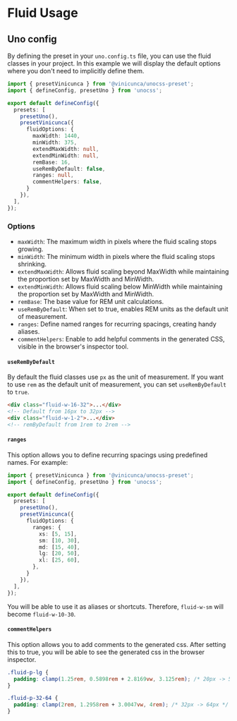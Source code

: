 # Fluid Usage

## Uno config

By defining the preset in your `uno.config.ts` file, you can use the fluid classes in your project. In this example we will display the default options where you don't need to implicitly define them.

```ts
import { presetVinicunca } from '@vinicunca/unocss-preset';
import { defineConfig, presetUno } from 'unocss';

export default defineConfig({
  presets: [
    presetUno(),
    presetVinicunca({
      fluidOptions: {
        maxWidth: 1440,
        minWidth: 375,
        extendMaxWidth: null,
        extendMinWidth: null,
        remBase: 16,
        useRemByDefault: false,
        ranges: null,
        commentHelpers: false,
      }
    }),
  ],
});
```

### Options

- `maxWidth`: The maximum width in pixels where the fluid scaling stops growing.
- `minWidth`: The minimum width in pixels where the fluid scaling stops shrinking.
- `extendMaxWidth`: Allows fluid scaling beyond MaxWidth while maintaining the proportion set by MaxWidth and MinWidth.
- `extendMinWidth`: Allows fluid scaling below MinWidth while maintaining the proportion set by MaxWidth and MinWidth.
- `remBase`: The base value for REM unit calculations.
- `useRemByDefault`: When set to true, enables REM units as the default unit of measurement.
- `ranges`: Define named ranges for recurring spacings, creating handy aliases.
- `commentHelpers`: Enable to add helpful comments in the generated CSS, visible in the browser's inspector tool.

#### `useRemByDefault`

By default the fluid classes use `px` as the unit of measurement. If you want to use `rem` as the default unit of measurement, you can set `useRemByDefault` to `true`.

```html
<div class="fluid-w-16-32">...</div>
<!-- Default from 16px to 32px -->
<div class="fluid-w-1-2">...</div>
<!-- remByDefault from 1rem to 2rem -->
```

#### `ranges`

This option allows you to define recurring spacings using predefined names.
For example:

```ts
import { presetVinicunca } from '@vinicunca/unocss-preset';
import { defineConfig, presetUno } from 'unocss';

export default defineConfig({
  presets: [
    presetUno(),
    presetVinicunca({
      fluidOptions: {
        ranges: {
          xs: [5, 15],
          sm: [10, 30],
          md: [15, 40],
          lg: [20, 50],
          xl: [25, 60],
        },
      }
    }),
  ],
});
```

You will be able to use it as aliases or shortcuts. Therefore, `fluid-w-sm` will become `fluid-w-10-30`.

#### `commentHelpers`

This option allows you to add comments to the generated css.
After setting this to true, you will be able to see the generated css in the browser inspector.

```css
.fluid-p-lg {
  padding: clamp(1.25rem, 0.5898rem + 2.8169vw, 3.125rem); /* 20px -> 50px */
}

.fluid-p-32-64 {
  padding: clamp(2rem, 1.2958rem + 3.0047vw, 4rem); /* 32px -> 64px */
}
```
